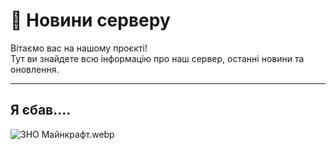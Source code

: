 # 📰 Новини серверу

Вітаємо вас на нашому проєкті!  
Тут ви знайдете всю інформацію про наш сервер, останні новини та оновлення.

---

## Я єбав....

![ЗНО Майнкрафт.webp](https://hfs.hampta.pp.ua/zno_minecraft.webp)